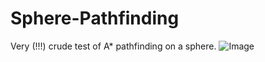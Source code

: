 # Sphere-Pathfinding

Very (!!!) crude test of A* pathfinding on a sphere.
![Image](https://i.boring.host/1DQROzRf.png)
